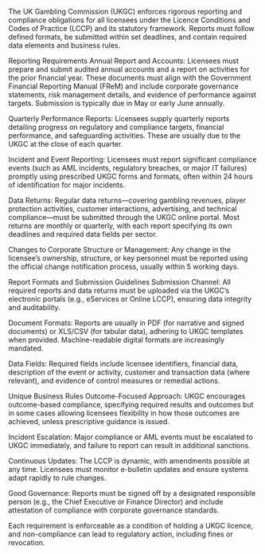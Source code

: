
The UK Gambling Commission (UKGC) enforces rigorous reporting and compliance obligations for all licensees under the Licence Conditions and Codes of Practice (LCCP) and its statutory framework. Reports must follow defined formats, be submitted within set deadlines, and contain required data elements and business rules.

Reporting Requirements
Annual Report and Accounts: Licensees must prepare and submit audited annual accounts and a report on activities for the prior financial year. These documents must align with the Government Financial Reporting Manual (FReM) and include corporate governance statements, risk management details, and evidence of performance against targets. Submission is typically due in May or early June annually.

Quarterly Performance Reports: Licensees supply quarterly reports detailing progress on regulatory and compliance targets, financial performance, and safeguarding activities. These are usually due to the UKGC at the close of each quarter.

Incident and Event Reporting: Licensees must report significant compliance events (such as AML incidents, regulatory breaches, or major IT failures) promptly using prescribed UKGC forms and formats, often within 24 hours of identification for major incidents.

Data Returns: Regular data returns—covering gambling revenues, player protection activities, customer interactions, advertising, and technical compliance—must be submitted through the UKGC online portal. Most returns are monthly or quarterly, with each report specifying its own deadlines and required data fields per sector.

Changes to Corporate Structure or Management: Any change in the licensee’s ownership, structure, or key personnel must be reported using the official change notification process, usually within 5 working days.

Report Formats and Submission Guidelines
Submission Channel: All required reports and data returns must be uploaded via the UKGC’s electronic portals (e.g., eServices or Online LCCP), ensuring data integrity and auditability.

Document Formats: Reports are usually in PDF (for narrative and signed documents) or XLS/CSV (for tabular data), adhering to UKGC templates when provided. Machine-readable digital formats are increasingly mandated.

Data Fields: Required fields include licensee identifiers, financial data, description of the event or activity, customer and transaction data (where relevant), and evidence of control measures or remedial actions.

Unique Business Rules
Outcome-Focused Approach: UKGC encourages outcome-based compliance, specifying required results and outcomes but in some cases allowing licensees flexibility in how those outcomes are achieved, unless prescriptive guidance is issued.

Incident Escalation: Major compliance or AML events must be escalated to UKGC immediately, and failure to report can result in additional sanctions.

Continuous Updates: The LCCP is dynamic, with amendments possible at any time. Licensees must monitor e-bulletin updates and ensure systems adapt rapidly to rule changes.

Good Governance: Reports must be signed off by a designated responsible person (e.g., the Chief Executive or Finance Director) and include attestation of compliance with corporate governance standards.

Each requirement is enforceable as a condition of holding a UKGC licence, and non-compliance can lead to regulatory action, including fines or revocation.



